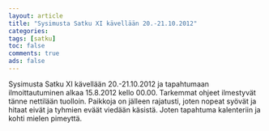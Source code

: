```yaml
--- 
layout: article 
title: "Sysimusta Satku XI kävellään 20.-21.10.2012" 
categories: 
tags: [satku]
toc: false 
comments: true 
ads: false 
--- 
```


Sysimusta Satku XI kävellään 20.-21.10.2012 ja tapahtumaan
ilmoittautuminen alkaa 15.8.2012 kello 00.00. Tarkemmat ohjeet
ilmestyvät tänne nettilään tuolloin. Paikkoja on jälleen rajatusti,
joten nopeat syövät ja hitaat eivät ja tyhmien eväät viedään käsistä.
Joten tapahtuma kalenteriin ja kohti mielen pimeyttä.


